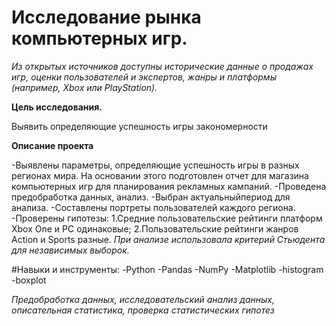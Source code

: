 # Исследование рынка компьютерных игр.

*Из открытых источников доступны исторические данные о продажах игр, оценки пользователей и экспертов, жанры и платформы (например, Xbox или PlayStation).*

**Цель исследования.**

Выявить определяющие успешность игры закономерности

**Описание проекта**

-Выявлены параметры, определяющие успешность игры в разных регионах мира. На основании этого подготовлен отчет для магазина компьютерных игр для планирования
рекламных кампаний. 
-Проведена предобработка данных, анализ.
-Выбран актуальныйпериод для анализа. 
-Составлены портреты пользователей каждого региона. 
-Проверены гипотезы: 
 1.Средние пользовательские рейтинги платформ Xbox One и PC одинаковые;
 2.Пользовательские рейтинги жанров Action и Sports разные. 
*При анализе использовала критерий Стьюдента для независимых выборок.*

#Навыки и инструменты:
-Python
-Pandas
-NumPy 
-Matplotlib
-histogram
-boxplot

*Предобработка данных, исследовательский анализ данных, описательная статистика, проверка статистических гипотез*
